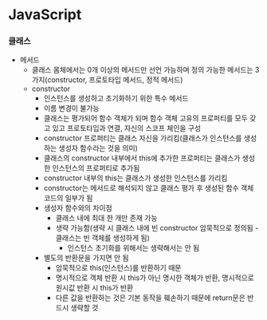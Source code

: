 # JavaScript
### 클래스
* 메서드
  * 클래스 몸체에서는 0개 이상의 메서드만 선언 가능하며 정의 가능한 메서드는 3가지(constructor, 프로토타입 메서드, 정적 메서드)
  * constructor
    * 인스턴스를 생성하고 초기화하기 위한 특수 메서드
    * 이름 변경이 불가능
    * 클래스는 평가되어 함수 객체가 되며 함수 객체 고유의 프로퍼티를 모두 갖고 있고 프로토타입과 연결, 자신의 스코프 체인을 구성
    * constructor 프로퍼티는 클래스 자신을 가리킴(클래스가 인스턴스를 생성하는 생성자 함수라는 것을 의미)
    * 클래스의 constructor 내부에서 this에 추가한 프로퍼티는 클래스가 생성한 인스턴스의 프로퍼티로 추가됨
    * constructor 내부의 this는 클래스가 생성한 인스턴스를 가리킴
    * constructor는 메서드로 해석되지 않고 클래스 평가 후 생성된 함수 객체 코드의 일부가 됨
    * 생성자 함수와의 차이점
      * 클래스 내에 최대 한 개만 존재 가능
      * 생략 가능함(생략 시 클래스 내에 빈 constructor 암묵적으로 정의됨 - 클래스는 빈 객체를 생성하게 됨)
        * 인스턴스 초기화를 위해서는 생략해서는 안 됨
    * 별도의 반환문을 가지면 안 됨
      * 암묵적으로 this(인스턴스)를 반환하기 때문
      * 명시적으로 객체 반환 시 this가 아닌 명시한 객체가 반환, 명시적으로 원시값 반환 시 this가 반환
      * 다른 값을 반환하는 것은 기본 동작을 훼손하기 때문에 return문은 반드시 생략할 것